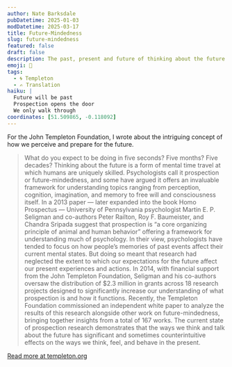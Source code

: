 ```yaml
---
author: Nate Barksdale
pubDatetime: 2025-01-03
modDatetime: 2025-03-17
title: Future-Mindedness
slug: future-mindedness
featured: false
draft: false
description: The past, present and future of thinking about the future.
emoji: 🔮
tags:
  - 🌀 Templeton
  - ✍️ Translation
haiku: |
  Future will be past
  Prospection opens the door
  We only walk through
coordinates: [51.509865, -0.118092]
---
```


For the John Templeton Foundation, I wrote about the intriguing concept of how we perceive and prepare for the future.

> What do you expect to be doing in five seconds? Five months? Five decades? Thinking about the future is a form of mental time travel at which humans are uniquely skilled. Psychologists call it prospection or future-mindedness, and some have argued it offers an invaluable framework for understanding topics ranging from perception, cognition, imagination, and memory to free will and consciousness itself. In a 2013 paper — later expanded into the book Homo Prospectus — University of Pennsylvania psychologist Martin E. P. Seligman and co-authors Peter Railton, Roy F. Baumeister, and Chandra Sripada suggest that prospection is “a core organizing principle of animal and human behavior” offering a framework for understanding much of psychology. In their view, psychologists have tended to focus on how people’s memories of past events affect their current mental states. But doing so meant that research had neglected the extent to which our expectations for the future affect our present experiences and actions. In 2014, with financial support from the John Templeton Foundation, Seligman and his co-authors oversaw the distribution of $2.3 million in grants across 18 research projects designed to significantly increase our understanding of what prospection is and how it functions. Recently, the Templeton Foundation commissioned an independent white paper to analyze the results of this research alongside other work on future-mindedness, bringing together insights from a total of 167 works. The current state of prospection research demonstrates that the ways we think and talk about the future has significant and sometimes counterintuitive effects on the ways we think, feel, and behave in the present.

[Read more at templeton.org](https://www.templeton.org/discoveries/future-mindedness)
